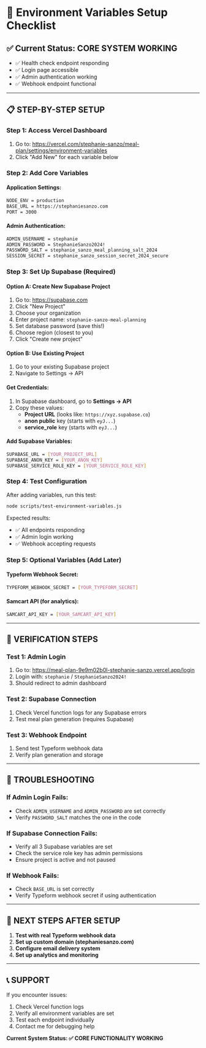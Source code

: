 # 🔧 Environment Variables Setup Checklist

## ✅ **Current Status: CORE SYSTEM WORKING**
- ✅ Health check endpoint responding
- ✅ Login page accessible  
- ✅ Admin authentication working
- ✅ Webhook endpoint functional

---

## 📋 **STEP-BY-STEP SETUP**

### **Step 1: Access Vercel Dashboard**
1. Go to: https://vercel.com/stephanie-sanzo/meal-plan/settings/environment-variables
2. Click "Add New" for each variable below

### **Step 2: Add Core Variables**

#### **Application Settings:**
```bash
NODE_ENV = production
BASE_URL = https://stephaniesanzo.com
PORT = 3000
```

#### **Admin Authentication:**
```bash
ADMIN_USERNAME = stephanie
ADMIN_PASSWORD = StephanieSanzo2024!
PASSWORD_SALT = stephanie_sanzo_meal_planning_salt_2024
SESSION_SECRET = stephanie_sanzo_session_secret_2024_secure
```

### **Step 3: Set Up Supabase (Required)**

#### **Option A: Create New Supabase Project**
1. Go to: https://supabase.com
2. Click "New Project"
3. Choose your organization
4. Enter project name: `stephanie-sanzo-meal-planning`
5. Set database password (save this!)
6. Choose region (closest to you)
7. Click "Create new project"

#### **Option B: Use Existing Project**
1. Go to your existing Supabase project
2. Navigate to Settings → API

#### **Get Credentials:**
1. In Supabase dashboard, go to **Settings → API**
2. Copy these values:
   - **Project URL** (looks like: `https://xyz.supabase.co`)
   - **anon public** key (starts with `eyJ...`)
   - **service_role** key (starts with `eyJ...`)

#### **Add Supabase Variables:**
```bash
SUPABASE_URL = [YOUR_PROJECT_URL]
SUPABASE_ANON_KEY = [YOUR_ANON_KEY]
SUPABASE_SERVICE_ROLE_KEY = [YOUR_SERVICE_ROLE_KEY]
```

### **Step 4: Test Configuration**

After adding variables, run this test:
```bash
node scripts/test-environment-variables.js
```

Expected results:
- ✅ All endpoints responding
- ✅ Admin login working
- ✅ Webhook accepting requests

### **Step 5: Optional Variables (Add Later)**

#### **Typeform Webhook Secret:**
```bash
TYPEFORM_WEBHOOK_SECRET = [YOUR_TYPEFORM_SECRET]
```

#### **Samcart API (for analytics):**
```bash
SAMCART_API_KEY = [YOUR_SAMCART_API_KEY]
```

---

## 🧪 **VERIFICATION STEPS**

### **Test 1: Admin Login**
1. Go to: https://meal-plan-9e9m02b0l-stephanie-sanzo.vercel.app/login
2. Login with: `stephanie` / `StephanieSanzo2024!`
3. Should redirect to admin dashboard

### **Test 2: Supabase Connection**
1. Check Vercel function logs for any Supabase errors
2. Test meal plan generation (requires Supabase)

### **Test 3: Webhook Endpoint**
1. Send test Typeform webhook data
2. Verify plan generation and storage

---

## 🚨 **TROUBLESHOOTING**

### **If Admin Login Fails:**
- Check `ADMIN_USERNAME` and `ADMIN_PASSWORD` are set correctly
- Verify `PASSWORD_SALT` matches the one in the code

### **If Supabase Connection Fails:**
- Verify all 3 Supabase variables are set
- Check the service role key has admin permissions
- Ensure project is active and not paused

### **If Webhook Fails:**
- Check `BASE_URL` is set correctly
- Verify Typeform webhook secret if using authentication

---

## 🎯 **NEXT STEPS AFTER SETUP**

1. **Test with real Typeform webhook data**
2. **Set up custom domain (stephaniesanzo.com)**
3. **Configure email delivery system**
4. **Set up analytics and monitoring**

---

## 📞 **SUPPORT**

If you encounter issues:
1. Check Vercel function logs
2. Verify all environment variables are set
3. Test each endpoint individually
4. Contact me for debugging help

**Current System Status: ✅ CORE FUNCTIONALITY WORKING** 